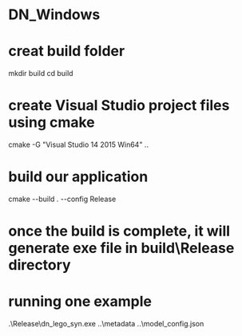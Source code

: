 # DN_Windows

# creat build folder
mkdir build
cd build
# create Visual Studio project files using cmake
cmake -G "Visual Studio 14 2015 Win64" ..
# build our application
cmake --build . --config Release
# once the build is complete, it will generate exe file in build\Release directory
# running one example
.\Release\dn_lego_syn.exe ..\metadata ..\model_config.json
